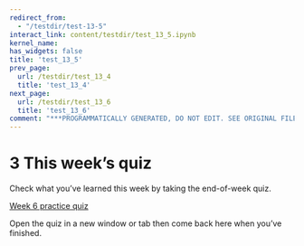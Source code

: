 ```yaml
---
redirect_from:
  - "/testdir/test-13-5"
interact_link: content/testdir/test_13_5.ipynb
kernel_name: 
has_widgets: false
title: 'test_13_5'
prev_page:
  url: /testdir/test_13_4
  title: 'test_13_4'
next_page:
  url: /testdir/test_13_6
  title: 'test_13_6'
comment: "***PROGRAMMATICALLY GENERATED, DO NOT EDIT. SEE ORIGINAL FILES IN /content***"
---
```


# 3 This week’s quiz

Check what you’ve learned this week by taking the end-of-week quiz.

[Week 6 practice quiz](https://www.open.edu/openlearn/ocw/mod/quiz/view.php?id=78782)

Open the quiz in a new window or tab then come back here when you’ve finished.

